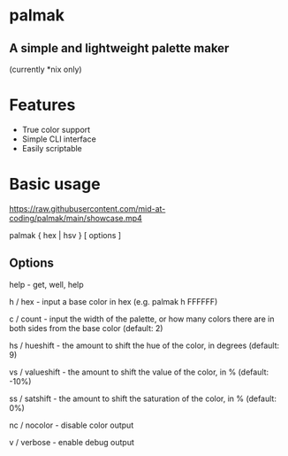 # palmak
## A simple and lightweight palette maker

(currently *nix only)

# Features
- True color support
- Simple CLI interface
- Easily scriptable

# Basic usage

https://raw.githubusercontent.com/mid-at-coding/palmak/main/showcase.mp4

palmak { hex | hsv } [ options ]

## Options

help - get, well, help

h / hex - input a base color in hex (e.g. palmak h FFFFFF)

c / count - input the width of the palette, or how many colors there are in both sides from the base color (default: 2)

hs / hueshift - the amount to shift the hue of the color, in degrees (default: 9)

vs / valueshift - the amount to shift the value of the color, in % (default: -10%)

ss / satshift - the amount to shift the saturation of the color, in % (default: 0%)

nc / nocolor - disable color output

v / verbose - enable debug output
